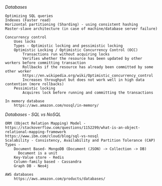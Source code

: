 
    
*Databases*

    Optimizing SQL queries
    Indexes (Faster read)
    Horizontal partitioning (Sharding) - using consistent hashing
    Master-slave architecture (in case of machine/database server failure)

    Concurrency control 
        Uses locks
        Types - Optimistic locking and pessimistic locking
        Optimistic Locking / Optimistic Concurrency Control (OCC) 
            Transactions run without acquiring locks 
            Verifies whether the resource has been updated by other workers before committing transaction
            Rollbacks if the resource has already been committed by some other worker
            https://en.wikipedia.org/wiki/Optimistic_concurrency_control
            Increases throughput but does not work well in high data contention (more rollbacks)
        Pessimistic locking
            Acquires lock before running and committing the transactions
        
    In memory database
        https://aws.amazon.com/nosql/in-memory/
    
*Databases - SQL vs NoSQL*

    ORM (Object Relation Mapping) Model - https://stackoverflow.com/questions/1152299/what-is-an-object-relational-mapping-framework
    https://www.ibm.com/cloud/blog/sql-vs-nosql
    Scalability - Consistency, Availability and Partition Tolerance (CAP)
    Types - 
        Document Based- MongoDB (Document (JSON) -> Collection -> DB)
          Document is a unit
        Key-Value store - Redis
        Column-family based - Cassandra
        Graph DB - Neo4j
    
    AWS databases 
        https://aws.amazon.com/products/databases/



